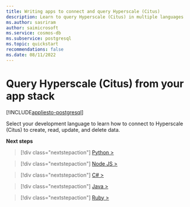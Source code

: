 ```yaml
---
title: Writing apps to connect and query Hyperscale (Citus)
description: Learn to query Hyperscale (Citus) in multiple languages
ms.author: sasriram
author: saimicrosoft
ms.service: cosmos-db
ms.subservice: postgresql
ms.topic: quickstart
recommendations: false
ms.date: 08/11/2022
---
```


# Query Hyperscale (Citus) from your app stack

[!INCLUDE[appliesto-postgresql](../includes/appliesto-postgresql.md)]

Select your development language to learn how to connect to Hyperscale (Citus)
to create, read, update, and delete data.

**Next steps**

> [!div class="nextstepaction"]
> [Python >](quickstart-app-stacks-python.md)

> [!div class="nextstepaction"]
> [Node JS >](quickstart-app-stacks-nodejs.md)

> [!div class="nextstepaction"]
> [C# >](quickstart-app-stacks-csharp.md)

> [!div class="nextstepaction"]
> [Java >](quickstart-app-stacks-java.md)

> [!div class="nextstepaction"]
> [Ruby >](quickstart-app-stacks-ruby.md)
